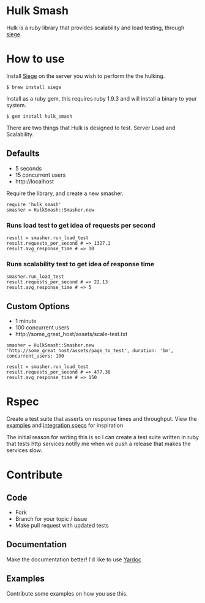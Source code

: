 # Hulk Smash

Hulk is a ruby library that provides scalability and load testing, through [siege](http://www.joedog.org/siege-home/).

# How to use

Install [Siege](http://www.joedog.org/siege-home/) on the server you wish to perform the the hulking.

```
$ brew install siege
```

Install as a ruby gem, this requires ruby 1.9.3 and will install a binary to your system.

```
$ gem install hulk_smash
```

There are two things that Hulk is designed to test. Server Load and Scalability.

## Defaults

* 5 seconds
* 15 concurrent users
* http://localhost

Require the library, and create a new smasher.

```
require 'hulk_smash'
smasher = HulkSmash::Smasher.new
```

### Runs load test to get idea of requests per second

```
result = smasher.run_load_test
result.requests_per_second # => 1327.1 
result.avg_response_time # => 10
```

### Runs scalability test to get idea of response time

```
smasher.run_load_test
result.requests_per_second # => 22.13 
result.avg_response_time # => 5
```

## Custom Options

* 1 minute
* 100 concurrent users
* http://some_great_host/assets/scale-test.txt

```
smasher = HulkSmash::Smasher.new 'http://some_great_host/assets/page_to_test', duration: '1m', concurrent_users: 100

result = smasher.run_load_test
result.requests_per_second # => 477.38
result.avg_response_time # => 150
```

# Rspec

Create a test suite that asserts on response times and throughput.  View the [examples](https://github.com/ionicmobile/hulk_smash/tree/master/examples) and [integration specs](https://github.com/ionicmobile/hulk_smash/tree/master/spec/integration) for inspiration

The initial reason for writing this is so I can create a test suite written in ruby that tests http services  notify me when we push a release that makes the services slow.

# Contribute

## Code

* Fork
* Branch for your topic / issue
* Make pull request with updated tests

## Documentation

Make the documentation better! I'd like to use [Yardoc](http://yardoc.org)

## Examples

Contribute some examples on how you use this.
